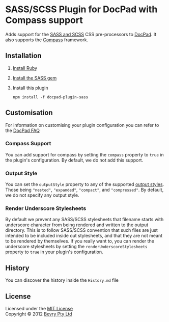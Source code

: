 # SASS/SCSS Plugin for DocPad with Compass support
Adds support for the [SASS and SCSS](http://sass-lang.com/) CSS pre-processors to [DocPad](https://github.com/bevry/docpad). It also supports the [Compass](http://compass-style.org/) framework.



## Installation

1. [Install Ruby](http://www.ruby-lang.org/en/downloads/)

2. [Install the SASS gem](http://rubygems.org/gems/sass/)

3. Install this plugin

	```
	npm install -f docpad-plugin-sass
	```


## Customisation
For information on customising your plugin configuration you can refer to the [DocPad FAQ](https://github.com/bevry/docpad/wiki/FAQ)

### Compass Support
You can add support for compass by setting the `compass` property to `true` in the plugin's configuration. By default, we do not add this support.

### Output Style
You can set the `outputStyle` property to any of the supported [output styles](http://sass-lang.com/docs/yardoc/file.SASS_REFERENCE.html#output_style). Those being `"nested"`, `"expanded"`, `"compact"`, and `"compressed"`. By default, we do not specify any output style.

### Render Underscore Stylesheets
By default we prevent any SASS/SCSS stylesheets that filename starts with underscore character from being rendered and written to the output directory. This is to follow SASS/SCSS convention that such files are just intended to be included inside out stylesheets, and that they are not meant to be rendered by themselves. If you really want to, you can render the underscore stylesheets by setting the `renderUnderscoreStylesheets` property to `true` in your plugin's configuration.


## History
You can discover the history inside the `History.md` file


## License
Licensed under the [MIT License](http://creativecommons.org/licenses/MIT/)
<br/>Copyright &copy; 2012 [Bevry Pty Ltd](http://bevry.me)